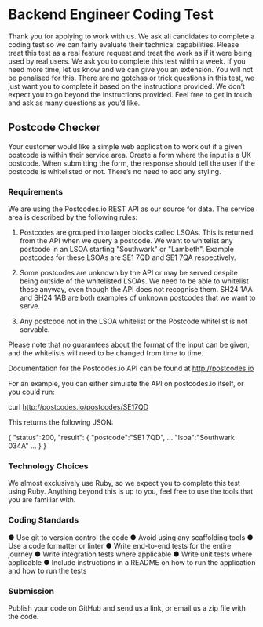 # Backend Engineer Coding Test

Thank you for applying to work with us. We ask all candidates to complete a coding test so we can fairly evaluate their technical capabilities.
Please treat this test as a real feature request and treat the work as if it were being used by real users.
We ask you to complete this test within a week. If you need more time, let us know and we can give you an extension. You will not be penalised for this.
There are no gotchas or trick questions in this test, we just want you to complete it based on the instructions provided. We don’t expect you to go beyond the instructions provided.
Feel free to get in touch and ask as many questions as you’d like.

## Postcode Checker

Your customer would like a simple web application to work out if a given postcode is within their service area.
Create a form where the input is a UK postcode. When submitting the form, the response should tell the user if the postcode is whitelisted or not. There’s no need to add any styling.

### Requirements

We are using the Postcodes.io REST API as our source for data. The service area is described by the following rules:

1. Postcodes are grouped into larger blocks called LSOAs. This is returned from the API when we query a postcode. We want to whitelist any postcode in an LSOA starting "Southwark" or "Lambeth". Example postcodes for these LSOAs are SE1 7QD and SE1 7QA respectively. 

2. Some postcodes are unknown by the API or may be served despite being outside of the whitelisted LSOAs. We need to be able to whitelist these anyway, even though the API does not recognise them. SH24 1AA and SH24 1AB are both examples of unknown postcodes that we want to serve.

3. Any postcode not in the LSOA whitelist or the Postcode whitelist is not servable. 

Please note that no guarantees about the format of the input can be given, and the whitelists will need to be changed from time to time.

Documentation for the Postcodes.io API can be found at ​http://postcodes.io

For an example, you can either simulate the API on postcodes.io itself, or you could run:

curl ​http://postcodes.io/postcodes/SE17QD

This returns the following JSON:

{
"status":200,
"result": { "postcode":"SE1 7QD",
...
"lsoa":"Southwark 034A" ...
} }

### Technology Choices

We almost exclusively use Ruby, so we expect you to complete this test using Ruby. Anything beyond this is up to you, feel free to use the tools that you are familiar with.

### Coding Standards

● Use git to version control the code
● Avoid using any scaffolding tools
● Use a code formatter or linter
● Write end-to-end tests for the entire journey
● Write integration tests where applicable
● Write unit tests where applicable
● Include instructions in a README on how to run the application and how to run the tests

### Submission

Publish your code on GitHub and send us a link, or email us a zip file with the code.
